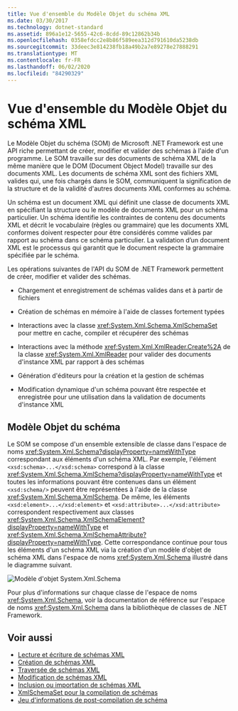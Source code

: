 ```yaml
---
title: Vue d'ensemble du Modèle Objet du schéma XML
ms.date: 03/30/2017
ms.technology: dotnet-standard
ms.assetid: 896a1e12-5655-42c6-8cdd-89c12862b34b
ms.openlocfilehash: 0358efdcc2e8b86f589eea312d791610da5238db
ms.sourcegitcommit: 33deec3e814238fb18a49b2a7e89278e27888291
ms.translationtype: MT
ms.contentlocale: fr-FR
ms.lasthandoff: 06/02/2020
ms.locfileid: "84290329"
---
```

# <a name="xml-schema-object-model-overview"></a>Vue d'ensemble du Modèle Objet du schéma XML
Le Modèle Objet du schéma (SOM) de Microsoft .NET Framework est une API riche permettant de créer, modifier et valider des schémas à l'aide d'un programme. Le SOM travaille sur des documents de schéma XML de la même manière que le DOM (Document Object Model) travaille sur des documents XML. Les documents de schéma XML sont des fichiers XML valides qui, une fois chargés dans le SOM, communiquent la signification de la structure et de la validité d'autres documents XML conformes au schéma.  
  
 Un schéma est un document XML qui définit une classe de documents XML en spécifiant la structure ou le modèle de documents XML pour un schéma particulier. Un schéma identifie les contraintes de contenu des documents XML et décrit le vocabulaire (règles ou grammaire) que les documents XML conformes doivent respecter pour être considérés comme valides par rapport au schéma dans ce schéma particulier. La validation d’un document XML est le processus qui garantit que le document respecte la grammaire spécifiée par le schéma.  
  
 Les opérations suivantes de l'API du SOM de .NET Framework permettent de créer, modifier et valider des schémas.  
  
- Chargement et enregistrement de schémas valides dans et à partir de fichiers  
  
- Création de schémas en mémoire à l'aide de classes fortement typées  
  
- Interactions avec la classe <xref:System.Xml.Schema.XmlSchemaSet> pour mettre en cache, compiler et récupérer des schémas  
  
- Interactions avec la méthode <xref:System.Xml.XmlReader.Create%2A> de la classe <xref:System.Xml.XmlReader> pour valider des documents d'instance XML par rapport à des schémas  
  
- Génération d'éditeurs pour la création et la gestion de schémas  
  
- Modification dynamique d'un schéma pouvant être respectée et enregistrée pour une utilisation dans la validation de documents d'instance XML  
  
## <a name="the-schema-object-model"></a>Modèle Objet du schéma  
 Le SOM se compose d'un ensemble extensible de classe dans l'espace de noms <xref:System.Xml.Schema?displayProperty=nameWithType> correspondant aux éléments d'un schéma XML. Par exemple, l'élément `<xsd:schema>...</xsd:schema>` correspond à la classe <xref:System.Xml.Schema.XmlSchema?displayProperty=nameWithType> et toutes les informations pouvant être contenues dans un élément `<xsd:schema/>` peuvent être représentées à l'aide de la classe <xref:System.Xml.Schema.XmlSchema>. De même, les éléments `<xsd:element>...</xsd:element>` et `<xsd:attribute>...</xsd:attribute>` correspondent respectivement aux classes <xref:System.Xml.Schema.XmlSchemaElement?displayProperty=nameWithType> et <xref:System.Xml.Schema.XmlSchemaAttribute?displayProperty=nameWithType>. Cette correspondance continue pour tous les éléments d'un schéma XML via la création d'un modèle d'objet de schéma XML dans l'espace de noms <xref:System.Xml.Schema> illustré dans le diagramme suivant.  
  
 ![Modèle d'objet System.Xml.Schema](./media/xml-schema-object-model-overview/xml-schema-object-model.gif)  
  
 Pour plus d'informations sur chaque classe de l'espace de noms <xref:System.Xml.Schema>, voir la documentation de référence sur l'espace de noms <xref:System.Xml.Schema> dans la bibliothèque de classes de .NET Framework.  
  
## <a name="see-also"></a>Voir aussi

- [Lecture et écriture de schémas XML](reading-and-writing-xml-schemas.md)
- [Création de schémas XML](building-xml-schemas.md)
- [Traversée de schémas XML](traversing-xml-schemas.md)
- [Modification de schémas XML](editing-xml-schemas.md)
- [Inclusion ou importation de schémas XML](including-or-importing-xml-schemas.md)
- [XmlSchemaSet pour la compilation de schémas](xmlschemaset-for-schema-compilation.md)
- [Jeu d'informations de post-compilation de schéma](post-schema-compilation-infoset.md)
